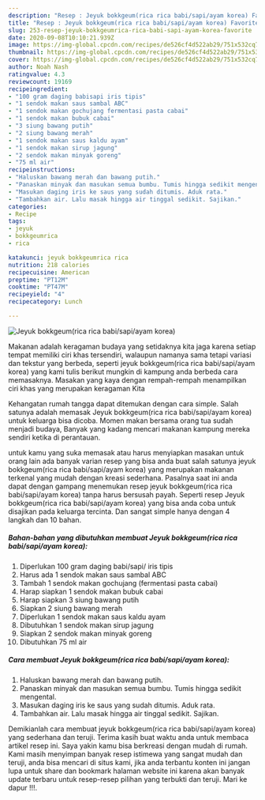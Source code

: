 ```yaml
---
description: "Resep : Jeyuk bokkgeum(rica rica babi/sapi/ayam korea) Favorite"
title: "Resep : Jeyuk bokkgeum(rica rica babi/sapi/ayam korea) Favorite"
slug: 253-resep-jeyuk-bokkgeumrica-rica-babi-sapi-ayam-korea-favorite
date: 2020-09-08T10:10:21.939Z
image: https://img-global.cpcdn.com/recipes/de526cf4d522ab29/751x532cq70/jeyuk-bokkgeumrica-rica-babisapiayam-korea-foto-resep-utama.jpg
thumbnail: https://img-global.cpcdn.com/recipes/de526cf4d522ab29/751x532cq70/jeyuk-bokkgeumrica-rica-babisapiayam-korea-foto-resep-utama.jpg
cover: https://img-global.cpcdn.com/recipes/de526cf4d522ab29/751x532cq70/jeyuk-bokkgeumrica-rica-babisapiayam-korea-foto-resep-utama.jpg
author: Noah Nash
ratingvalue: 4.3
reviewcount: 19169
recipeingredient:
- "100 gram daging babisapi iris tipis"
- "1 sendok makan saus sambal ABC"
- "1 sendok makan gochujang fermentasi pasta cabai"
- "1 sendok makan bubuk cabai"
- "3 siung bawang putih"
- "2 siung bawang merah"
- "1 sendok makan saus kaldu ayam"
- "1 sendok makan sirup jagung"
- "2 sendok makan minyak goreng"
- "75 ml air"
recipeinstructions:
- "Haluskan bawang merah dan bawang putih."
- "Panaskan minyak dan masukan semua bumbu. Tumis hingga sedikit mengental."
- "Masukan daging iris ke saus yang sudah ditumis. Aduk rata."
- "Tambahkan air. Lalu masak hingga air tinggal sedikit. Sajikan."
categories:
- Recipe
tags:
- jeyuk
- bokkgeumrica
- rica

katakunci: jeyuk bokkgeumrica rica 
nutrition: 218 calories
recipecuisine: American
preptime: "PT12M"
cooktime: "PT47M"
recipeyield: "4"
recipecategory: Lunch

---
```



![Jeyuk bokkgeum(rica rica babi/sapi/ayam korea)](https://img-global.cpcdn.com/recipes/de526cf4d522ab29/751x532cq70/jeyuk-bokkgeumrica-rica-babisapiayam-korea-foto-resep-utama.jpg)

Makanan adalah keragaman budaya yang setidaknya kita jaga karena setiap tempat memiliki ciri khas tersendiri, walaupun namanya sama tetapi variasi dan tekstur yang berbeda, seperti jeyuk bokkgeum(rica rica babi/sapi/ayam korea) yang kami tulis berikut mungkin di kampung anda berbeda cara memasaknya. Masakan yang kaya dengan rempah-rempah menampilkan ciri khas yang merupakan keragaman Kita

Kehangatan rumah tangga dapat ditemukan dengan cara simple. Salah satunya adalah memasak Jeyuk bokkgeum(rica rica babi/sapi/ayam korea) untuk keluarga bisa dicoba. Momen makan bersama orang tua sudah menjadi budaya, Banyak yang kadang mencari makanan kampung mereka sendiri ketika di perantauan.



untuk kamu yang suka memasak atau harus menyiapkan masakan untuk orang lain ada banyak varian resep yang bisa anda buat salah satunya jeyuk bokkgeum(rica rica babi/sapi/ayam korea) yang merupakan makanan terkenal yang mudah dengan kreasi sederhana. Pasalnya saat ini anda dapat dengan gampang menemukan resep jeyuk bokkgeum(rica rica babi/sapi/ayam korea) tanpa harus bersusah payah.
Seperti resep Jeyuk bokkgeum(rica rica babi/sapi/ayam korea) yang bisa anda coba untuk disajikan pada keluarga tercinta. Dan sangat simple hanya dengan 4 langkah dan 10 bahan.


<!--inarticleads1-->

##### Bahan-bahan yang dibutuhkan membuat Jeyuk bokkgeum(rica rica babi/sapi/ayam korea):

1. Diperlukan 100 gram daging babi/sapi/ iris tipis
1. Harus ada 1 sendok makan saus sambal ABC
1. Tambah 1 sendok makan gochujang (fermentasi pasta cabai)
1. Harap siapkan 1 sendok makan bubuk cabai
1. Harap siapkan 3 siung bawang putih
1. Siapkan 2 siung bawang merah
1. Diperlukan 1 sendok makan saus kaldu ayam
1. Dibutuhkan 1 sendok makan sirup jagung
1. Siapkan 2 sendok makan minyak goreng
1. Dibutuhkan 75 ml air




<!--inarticleads2-->

##### Cara membuat  Jeyuk bokkgeum(rica rica babi/sapi/ayam korea):

1. Haluskan bawang merah dan bawang putih.
1. Panaskan minyak dan masukan semua bumbu. Tumis hingga sedikit mengental.
1. Masukan daging iris ke saus yang sudah ditumis. Aduk rata.
1. Tambahkan air. Lalu masak hingga air tinggal sedikit. Sajikan.




Demikianlah cara membuat jeyuk bokkgeum(rica rica babi/sapi/ayam korea) yang sederhana dan teruji. Terima kasih buat waktu anda untuk membaca artikel resep ini. Saya yakin kamu bisa berkreasi dengan mudah di rumah. Kami masih menyimpan banyak resep istimewa yang sangat mudah dan teruji, anda bisa mencari di situs kami, jika anda terbantu konten ini jangan lupa untuk share dan bookmark halaman website ini karena akan banyak update terbaru untuk resep-resep pilihan yang terbukti dan teruji. Mari ke dapur !!!. 
